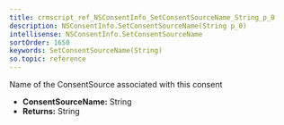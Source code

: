 ```yaml
---
title: crmscript_ref_NSConsentInfo_SetConsentSourceName_String_p_0
description: NSConsentInfo.SetConsentSourceName(String p_0)
intellisense: NSConsentInfo.SetConsentSourceName
sortOrder: 1650
keywords: SetConsentSourceName(String)
so.topic: reference
---
```



Name of the ConsentSource associated with this consent



* **ConsentSourceName:** String
* **Returns:** String


